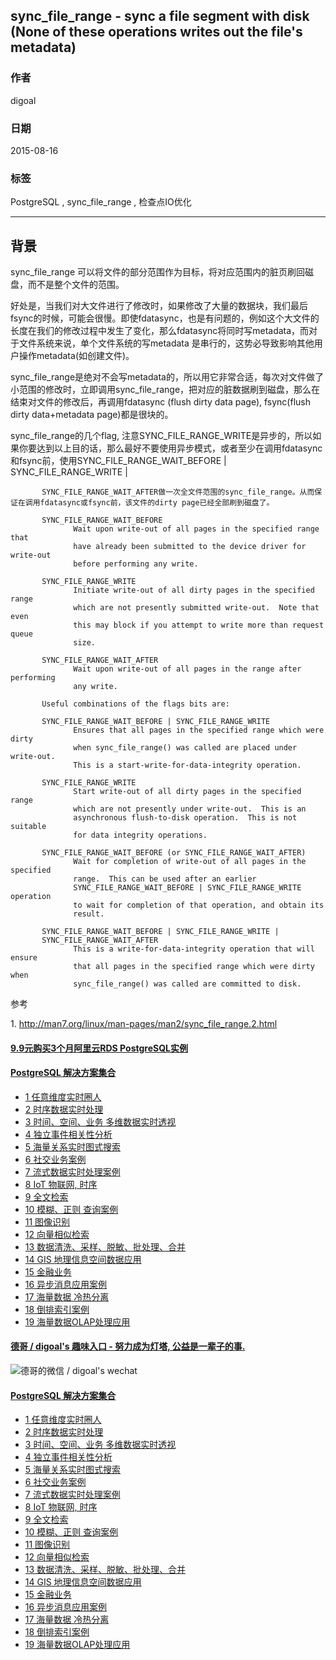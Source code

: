 ## sync_file_range - sync a file segment with disk (None of these operations writes out the file's metadata)   
                                                           
### 作者                                          
digoal                                          
                                          
### 日期                                           
2015-08-16                                     
                                            
### 标签                                          
PostgreSQL , sync_file_range , 检查点IO优化     
                                                      
----                                                      
                                                       
## 背景                                           
sync_file_range 可以将文件的部分范围作为目标，将对应范围内的脏页刷回磁盘，而不是整个文件的范围。  
  
好处是，当我们对大文件进行了修改时，如果修改了大量的数据块，我们最后fsync的时候，可能会很慢。即使fdatasync，也是有问题的，例如这个大文件的长度在我们的修改过程中发生了变化，那么fdatasync将同时写metadata，而对于文件系统来说，单个文件系统的写metadata 是串行的，这势必导致影响其他用户操作metadata(如创建文件)。  
  
sync_file_range是绝对不会写metadata的，所以用它非常合适，每次对文件做了小范围的修改时，立即调用sync_file_range，把对应的脏数据刷到磁盘，那么在结束对文件的修改后，再调用fdatasync (flush dirty data page), fsync(flush dirty data+metadata page)都是很块的。  
  
  
sync_file_range的几个flag, 注意SYNC_FILE_RANGE_WRITE是异步的，所以如果你要达到以上目的话，那么最好不要使用异步模式，或者至少在调用fdatasync和fsync前，使用SYNC_FILE_RANGE_WAIT_BEFORE | SYNC_FILE_RANGE_WRITE |  
  
```  
       SYNC_FILE_RANGE_WAIT_AFTER做一次全文件范围的sync_file_range。从而保证在调用fdatasync或fsync前，该文件的dirty page已经全部刷到磁盘了。  
  
       SYNC_FILE_RANGE_WAIT_BEFORE  
              Wait upon write-out of all pages in the specified range that  
              have already been submitted to the device driver for write-out  
              before performing any write.  
  
       SYNC_FILE_RANGE_WRITE  
              Initiate write-out of all dirty pages in the specified range  
              which are not presently submitted write-out.  Note that even  
              this may block if you attempt to write more than request queue  
              size.  
  
       SYNC_FILE_RANGE_WAIT_AFTER  
              Wait upon write-out of all pages in the range after performing  
              any write.  
  
       Useful combinations of the flags bits are:  
  
       SYNC_FILE_RANGE_WAIT_BEFORE | SYNC_FILE_RANGE_WRITE  
              Ensures that all pages in the specified range which were dirty  
              when sync_file_range() was called are placed under write-out.  
              This is a start-write-for-data-integrity operation.  
  
       SYNC_FILE_RANGE_WRITE  
              Start write-out of all dirty pages in the specified range  
              which are not presently under write-out.  This is an  
              asynchronous flush-to-disk operation.  This is not suitable  
              for data integrity operations.  
  
       SYNC_FILE_RANGE_WAIT_BEFORE (or SYNC_FILE_RANGE_WAIT_AFTER)  
              Wait for completion of write-out of all pages in the specified  
              range.  This can be used after an earlier  
              SYNC_FILE_RANGE_WAIT_BEFORE | SYNC_FILE_RANGE_WRITE operation  
              to wait for completion of that operation, and obtain its  
              result.  
  
       SYNC_FILE_RANGE_WAIT_BEFORE | SYNC_FILE_RANGE_WRITE |  
       SYNC_FILE_RANGE_WAIT_AFTER  
              This is a write-for-data-integrity operation that will ensure  
              that all pages in the specified range which were dirty when  
              sync_file_range() was called are committed to disk.  
```  
  
参考  
  
1\. http://man7.org/linux/man-pages/man2/sync_file_range.2.html  
  
  
  
  
  
  
  
  
  
  
  
  
  
  
  
  
  
  
  
  
  
  
  
  
  
  
  
  
  
  
  
  
  
  
  
  
  
  
  
  
  
  
  
  
  
#### [9.9元购买3个月阿里云RDS PostgreSQL实例](https://www.aliyun.com/database/postgresqlactivity "57258f76c37864c6e6d23383d05714ea")
  
  
#### [PostgreSQL 解决方案集合](https://yq.aliyun.com/topic/118 "40cff096e9ed7122c512b35d8561d9c8")
- [1 任意维度实时圈人](https://yq.aliyun.com/topic/118 "40cff096e9ed7122c512b35d8561d9c8")
- [2 时序数据实时处理](https://yq.aliyun.com/topic/118 "40cff096e9ed7122c512b35d8561d9c8")
- [3 时间、空间、业务 多维数据实时透视](https://yq.aliyun.com/topic/118 "40cff096e9ed7122c512b35d8561d9c8")
- [4 独立事件相关性分析](https://yq.aliyun.com/topic/118 "40cff096e9ed7122c512b35d8561d9c8")
- [5 海量关系实时图式搜索](https://yq.aliyun.com/topic/118 "40cff096e9ed7122c512b35d8561d9c8")
- [6 社交业务案例](https://yq.aliyun.com/topic/118 "40cff096e9ed7122c512b35d8561d9c8")
- [7 流式数据实时处理案例](https://yq.aliyun.com/topic/118 "40cff096e9ed7122c512b35d8561d9c8")
- [8 IoT 物联网, 时序](https://yq.aliyun.com/topic/118 "40cff096e9ed7122c512b35d8561d9c8")
- [9 全文检索](https://yq.aliyun.com/topic/118 "40cff096e9ed7122c512b35d8561d9c8")
- [10 模糊、正则 查询案例](https://yq.aliyun.com/topic/118 "40cff096e9ed7122c512b35d8561d9c8")
- [11 图像识别](https://yq.aliyun.com/topic/118 "40cff096e9ed7122c512b35d8561d9c8")
- [12 向量相似检索](https://yq.aliyun.com/topic/118 "40cff096e9ed7122c512b35d8561d9c8")
- [13 数据清洗、采样、脱敏、批处理、合并](https://yq.aliyun.com/topic/118 "40cff096e9ed7122c512b35d8561d9c8")
- [14 GIS 地理信息空间数据应用](https://yq.aliyun.com/topic/118 "40cff096e9ed7122c512b35d8561d9c8")
- [15 金融业务](https://yq.aliyun.com/topic/118 "40cff096e9ed7122c512b35d8561d9c8")
- [16 异步消息应用案例](https://yq.aliyun.com/topic/118 "40cff096e9ed7122c512b35d8561d9c8")
- [17 海量数据 冷热分离](https://yq.aliyun.com/topic/118 "40cff096e9ed7122c512b35d8561d9c8")
- [18 倒排索引案例](https://yq.aliyun.com/topic/118 "40cff096e9ed7122c512b35d8561d9c8")
- [19 海量数据OLAP处理应用](https://yq.aliyun.com/topic/118 "40cff096e9ed7122c512b35d8561d9c8")
  
  
#### [德哥 / digoal's 趣味入口 - 努力成为灯塔, 公益是一辈子的事.](https://github.com/digoal/blog/blob/master/README.md "22709685feb7cab07d30f30387f0a9ae")
  
  
![德哥的微信 / digoal's wechat](../pic/digoal_weixin.jpg "f7ad92eeba24523fd47a6e1a0e691b59")
  
  
#### [PostgreSQL 解决方案集合](https://yq.aliyun.com/topic/118 "40cff096e9ed7122c512b35d8561d9c8")
- [1 任意维度实时圈人](https://yq.aliyun.com/topic/118 "40cff096e9ed7122c512b35d8561d9c8")
- [2 时序数据实时处理](https://yq.aliyun.com/topic/118 "40cff096e9ed7122c512b35d8561d9c8")
- [3 时间、空间、业务 多维数据实时透视](https://yq.aliyun.com/topic/118 "40cff096e9ed7122c512b35d8561d9c8")
- [4 独立事件相关性分析](https://yq.aliyun.com/topic/118 "40cff096e9ed7122c512b35d8561d9c8")
- [5 海量关系实时图式搜索](https://yq.aliyun.com/topic/118 "40cff096e9ed7122c512b35d8561d9c8")
- [6 社交业务案例](https://yq.aliyun.com/topic/118 "40cff096e9ed7122c512b35d8561d9c8")
- [7 流式数据实时处理案例](https://yq.aliyun.com/topic/118 "40cff096e9ed7122c512b35d8561d9c8")
- [8 IoT 物联网, 时序](https://yq.aliyun.com/topic/118 "40cff096e9ed7122c512b35d8561d9c8")
- [9 全文检索](https://yq.aliyun.com/topic/118 "40cff096e9ed7122c512b35d8561d9c8")
- [10 模糊、正则 查询案例](https://yq.aliyun.com/topic/118 "40cff096e9ed7122c512b35d8561d9c8")
- [11 图像识别](https://yq.aliyun.com/topic/118 "40cff096e9ed7122c512b35d8561d9c8")
- [12 向量相似检索](https://yq.aliyun.com/topic/118 "40cff096e9ed7122c512b35d8561d9c8")
- [13 数据清洗、采样、脱敏、批处理、合并](https://yq.aliyun.com/topic/118 "40cff096e9ed7122c512b35d8561d9c8")
- [14 GIS 地理信息空间数据应用](https://yq.aliyun.com/topic/118 "40cff096e9ed7122c512b35d8561d9c8")
- [15 金融业务](https://yq.aliyun.com/topic/118 "40cff096e9ed7122c512b35d8561d9c8")
- [16 异步消息应用案例](https://yq.aliyun.com/topic/118 "40cff096e9ed7122c512b35d8561d9c8")
- [17 海量数据 冷热分离](https://yq.aliyun.com/topic/118 "40cff096e9ed7122c512b35d8561d9c8")
- [18 倒排索引案例](https://yq.aliyun.com/topic/118 "40cff096e9ed7122c512b35d8561d9c8")
- [19 海量数据OLAP处理应用](https://yq.aliyun.com/topic/118 "40cff096e9ed7122c512b35d8561d9c8")
  
